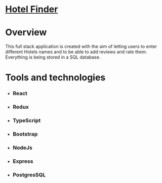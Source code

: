 <h1><a href="https://hotels-finder-fe.herokuapp.com/">Hotel Finder</a></h1>


<h1>Overview</h1>
<p>This full stack application is created with the aim of letting users to enter different Hotels names and to be able to add reviews and rate them.
   Everything is being stored in a SQL database.
</p>

<h1>Tools and technologies</h1>

 <ul>
      <li>
        <h3>React</h3>
      </li>
      <li>
        <h3>Redux</h3>
      </li>
      <li>
        <h3>TypeScript</h3>
      </li>
      <li>
        <h3>Bootstrap</h3>
      </li>
      <li>
          <h3>NodeJs</h3>
      </li>
      <li>
          <h3>Express</h3>
      </li>
      <li>
        <h3>PostgresSQL</h3>
      </li>
    </ul>



